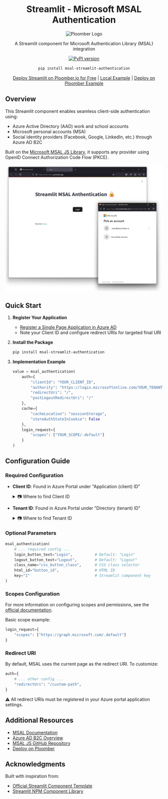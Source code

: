 <div align="center">
  <h1 align="center"><b>Streamlit - Microsoft MSAL Authentication</b></h1>
  <img width="100" height="100" src="https://avatars.githubusercontent.com/u/60114551?s=200&v=4" alt="Ploomber Logo">

  A Streamlit component for Microsoft Authentication Library (MSAL) integration

  [![PyPI version](https://badge.fury.io/py/msal-streamlit-authentication.svg)](https://badge.fury.io/py/msal-streamlit-authentication)

  ```sh
  pip install msal-streamlit-authentication
  ```

  [Deploy Streamlit on Ploomber.io for Free](https://platform.ploomber.io/register/?utm_source=dash-mui&utm_medium=github) | [Local Example](./example/local/) | [Deploy on Ploomber Example](./example/ploomber/)
</div>

## Overview

This Streamlit component enables seamless client-side authentication using:
- Azure Active Directory (AAD) work and school accounts
- Microsoft personal accounts (MSA)
- Social identity providers (Facebook, Google, LinkedIn, etc.) through Azure AD B2C

Built on the [Microsoft MSAL JS Library](https://github.com/AzureAD/microsoft-authentication-library-for-js/tree/dev/lib/msal-browser), it supports any provider using OpenID Connect Authorization Code Flow (PKCE).

<div align="center">
  <img src="example/imgs/demo.png" alt="Sign In Example" width="600">
</div>

## Quick Start

1. **Register Your Application**
   - [Register a Single Page Application in Azure AD](https://docs.microsoft.com/en-us/azure/active-directory/develop/scenario-spa-app-registration)
   - Note your Client ID and configure redirect URIs for targeted final URI

2. **Install the Package**
   ```sh
   pip install msal-streamlit-authentication
   ```

3. **Implementation Example**
   ```python
   value = msal_authentication(
       auth={
           "clientId": "YOUR_CLIENT_ID",
           "authority": "https://login.microsoftonline.com/YOUR_TENANT_ID",
           "redirectUri": "/",
           "postLogoutRedirectUri": "/"
       },
       cache={
           "cacheLocation": "sessionStorage",
           "storeAuthStateInCookie": False
       },
       login_request={
           "scopes": ["YOUR_SCOPE/.default"]
       }
   )
   ```

## Configuration Guide

### Required Configuration
- **Client ID**: Found in Azure Portal under "Application (client) ID"
  <details>
    <summary>📷 Where to find Client ID</summary>
    <img src="example/imgs/client_id.png" alt="Client ID Location">
  </details>

- **Tenant ID**: Found in Azure Portal under "Directory (tenant) ID"
  <details>
    <summary>📷 Where to find Tenant ID</summary>
    <img src="example/imgs/tenant_id.png" alt="Tenant ID Location">
  </details>

### Optional Parameters
```python
msal_authentication(
    # ... required config ...
    login_button_text="Login",          # Default: "Login"
    logout_button_text="Logout",        # Default: "Logout"
    class_name="css_button_class",      # CSS class selector
    html_id="button_id",                # HTML ID
    key="1"                             # Streamlit component key
)
```

### Scopes Configuration
For more information on configuring scopes and permissions, see the [official documentation](https://learn.microsoft.com/en-us/entra/identity-platform/scopes-oidc).

Basic scope example:
```python
login_request={
    "scopes": ["https://graph.microsoft.com/.default"]
}
```

### Redirect URI
By default, MSAL uses the current page as the redirect URI. To customize:
```python
auth={
    # ... other config ...
    "redirectUri": "/custom-path",
}
```
⚠️ All redirect URIs must be registered in your Azure portal application settings.

## Additional Resources
- [MSAL Documentation](https://learn.microsoft.com/en-us/azure/active-directory/develop/msal-overview)
- [Azure AD B2C Overview](https://docs.microsoft.com/azure/active-directory-b2c/active-directory-b2c-overview#identity-providers)
- [MSAL JS GitHub Repository](https://github.com/AzureAD/microsoft-authentication-library-for-js/tree/dev/lib/msal-browser)
- [Deploy on Ploomber](./example/ploomber/)

## Acknowledgments
Built with inspiration from:
- [Official Streamlit Component Template](https://github.com/streamlit/component-template)
- [Streamlit NPM Component Library](https://github.com/streamlit/streamlit/tree/develop/component-lib)
